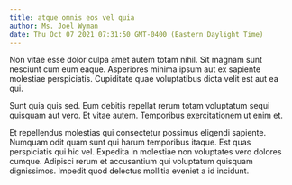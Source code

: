 ```yaml
---
title: atque omnis eos vel quia
author: Ms. Joel Wyman
date: Thu Oct 07 2021 07:31:50 GMT-0400 (Eastern Daylight Time)
---
```

Non vitae esse dolor culpa amet autem totam nihil. Sit magnam sunt nesciunt cum eum eaque. Asperiores minima ipsum aut ex sapiente molestiae perspiciatis. Cupiditate quae voluptatibus dicta velit est aut ea qui.

 Sunt quia quis sed. Eum debitis repellat rerum totam voluptatum sequi quisquam aut vero. Et vitae autem. Temporibus exercitationem ut enim et.

 Et repellendus molestias qui consectetur possimus eligendi sapiente. Numquam odit quam sunt qui harum temporibus itaque. Est quas perspiciatis qui hic vel. Expedita in molestiae non voluptates vero dolores cumque. Adipisci rerum et accusantium qui voluptatum quisquam dignissimos. Impedit quod delectus mollitia eveniet a id incidunt.